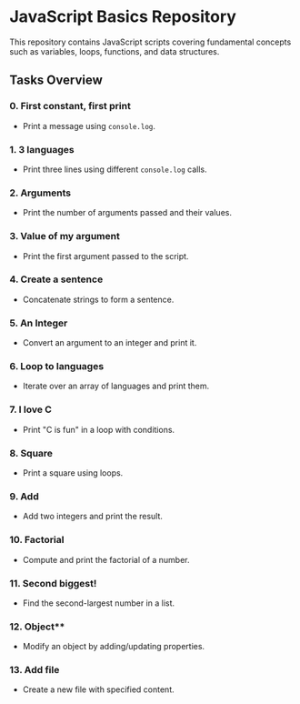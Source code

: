 # JavaScript Basics Repository  

This repository contains JavaScript scripts covering fundamental concepts such as variables, loops, functions, and data structures.  

## **Tasks Overview**  

### **0. First constant, first print**  
- Print a message using `console.log`.  

### **1. 3 languages**  
- Print three lines using different `console.log` calls.  

### **2. Arguments**  
- Print the number of arguments passed and their values.  

### **3. Value of my argument**  
- Print the first argument passed to the script.  

### **4. Create a sentence**  
- Concatenate strings to form a sentence.  

### **5. An Integer**  
- Convert an argument to an integer and print it.  

### **6. Loop to languages**  
- Iterate over an array of languages and print them.  

### **7. I love C**  
- Print "C is fun" in a loop with conditions.  

### **8. Square**  
- Print a square using loops.  

### **9. Add**  
- Add two integers and print the result.  

### **10. Factorial**  
- Compute and print the factorial of a number.  

### **11. Second biggest!**  
- Find the second-largest number in a list.  

### **12. Object****  
- Modify an object by adding/updating properties.  

### **13. Add file**  
- Create a new file with specified content.  
